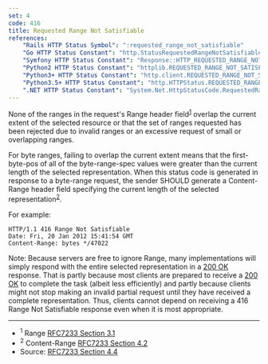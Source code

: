 ```yaml
---
set: 4
code: 416
title: Requested Range Not Satisfiable
references:
    "Rails HTTP Status Symbol": ":requested_range_not_satisfiable"
    "Go HTTP Status Constant": "http.StatusRequestedRangeNotSatisfiable"
    "Symfony HTTP Status Constant": "Response::HTTP_REQUESTED_RANGE_NOT_SATISFIABLE"
    "Python2 HTTP Status Constant": "httplib.REQUESTED_RANGE_NOT_SATISFIABLE"
    "Python3+ HTTP Status Constant": "http.client.REQUESTED_RANGE_NOT_SATISFIABLE"
    "Python3.5+ HTTP Status Constant": "http.HTTPStatus.REQUESTED_RANGE_NOT_SATISFIABLE"
    ".NET HTTP Status Constant": "System.Net.HttpStatusCode.RequestedRangeNotSatisfiable"
---
```


None of the ranges in the request's Range header field<sup>[1](#ref-1)</sup> overlap the current extent of the selected resource or that the set of ranges requested has been rejected due to invalid ranges or an excessive request of small or overlapping ranges.

For byte ranges, failing to overlap the current extent means that the first-byte-pos of all of the byte-range-spec values were greater than the current length of the selected representation. When this status code is generated in response to a byte-range request, the sender SHOULD generate a Content-Range header field specifying the current length of the selected representation<sup>[2](#ref-2)</sup>.

For example:

```
HTTP/1.1 416 Range Not Satisfiable
Date: Fri, 20 Jan 2012 15:41:54 GMT
Content-Range: bytes */47022
```

Note: Because servers are free to ignore Range, many implementations will simply respond with the entire selected representation in a [200 OK](/200) response. That is partly because most clients are prepared to receive a [200 OK](/200) to complete the task (albeit less efficiently) and partly because clients might not stop making an invalid partial request until they have received a complete representation. Thus, clients cannot depend on receiving a 416 Range Not Satisfiable response even when it is most appropriate.

---

* <span id="ref-1"><sup>1</sup> Range [RFC7233 Section 3.1][2]</span>
* <span id="ref-2"><sup>2</sup> Content-Range [RFC7233 Section 4.2][3]</span>
* Source: [RFC7233 Section 4.4][1]

[1]: <http://tools.ietf.org/html/rfc7233#section-4.4>
[2]: <http://tools.ietf.org/html/rfc7233#section-3.1>
[3]: <http://tools.ietf.org/html/rfc7233#section-4.2>
